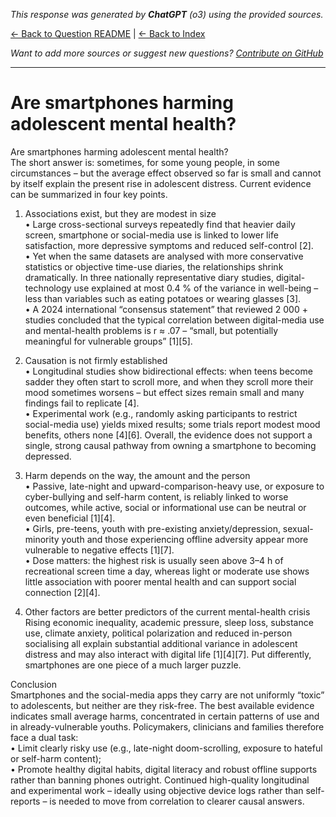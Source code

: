 <!-- 
Generated by: chatgpt
Model: o3
Prompt type: sources
Generated at: 2025-06-12T11:00:52.164786
-->

*This response was generated by **ChatGPT** (o3) using the provided sources.*

[← Back to Question README](README.md) | [← Back to Index](../README.md)

*Want to add more sources or suggest new questions? [Contribute on GitHub](https://github.com/justinwest/SuggestedSources)*

---

# Are smartphones harming adolescent mental health?

Are smartphones harming adolescent mental health?  
The short answer is: sometimes, for some young people, in some circumstances – but the average effect observed so far is small and cannot by itself explain the present rise in adolescent distress.  Current evidence can be summarized in four key points.

1.  Associations exist, but they are modest in size  
   • Large cross-sectional surveys repeatedly find that heavier daily screen, smartphone or social-media use is linked to lower life satisfaction, more depressive symptoms and reduced self-control [2].  
   • Yet when the same datasets are analysed with more conservative statistics or objective time-use diaries, the relationships shrink dramatically. In three nationally representative diary studies, digital-technology use explained at most 0.4 % of the variance in well-being – less than variables such as eating potatoes or wearing glasses [3].  
   • A 2024 international “consensus statement” that reviewed 2 000 + studies concluded that the typical correlation between digital-media use and mental-health problems is r ≈ .07 – “small, but potentially meaningful for vulnerable groups” [1][5].

2.  Causation is not firmly established  
   • Longitudinal studies show bidirectional effects: when teens become sadder they often start to scroll more, and when they scroll more their mood sometimes worsens – but effect sizes remain small and many findings fail to replicate [4].  
   • Experimental work (e.g., randomly asking participants to restrict social-media use) yields mixed results; some trials report modest mood benefits, others none [4][6].  Overall, the evidence does not support a single, strong causal pathway from owning a smartphone to becoming depressed.

3.  Harm depends on the way, the amount and the person  
   • Passive, late-night and upward-comparison-heavy use, or exposure to cyber-bullying and self-harm content, is reliably linked to worse outcomes, while active, social or informational use can be neutral or even beneficial [1][4].  
   • Girls, pre-teens, youth with pre-existing anxiety/depression, sexual-minority youth and those experiencing offline adversity appear more vulnerable to negative effects [1][7].  
   • Dose matters: the highest risk is usually seen above 3–4 h of recreational screen time a day, whereas light or moderate use shows little association with poorer mental health and can support social connection [2][4].

4.  Other factors are better predictors of the current mental-health crisis  
   Rising economic inequality, academic pressure, sleep loss, substance use, climate anxiety, political polarization and reduced in-person socialising all explain substantial additional variance in adolescent distress and may also interact with digital life [1][4][7].  Put differently, smartphones are one piece of a much larger puzzle.

Conclusion  
Smartphones and the social-media apps they carry are not uniformly “toxic” to adolescents, but neither are they risk-free.  The best available evidence indicates small average harms, concentrated in certain patterns of use and in already-vulnerable youths.  Policymakers, clinicians and families therefore face a dual task:  
• Limit clearly risky use (e.g., late-night doom-scrolling, exposure to hateful or self-harm content);  
• Promote healthy digital habits, digital literacy and robust offline supports rather than banning phones outright.  Continued high-quality longitudinal and experimental work – ideally using objective device logs rather than self-reports – is needed to move from correlation to clearer causal answers.